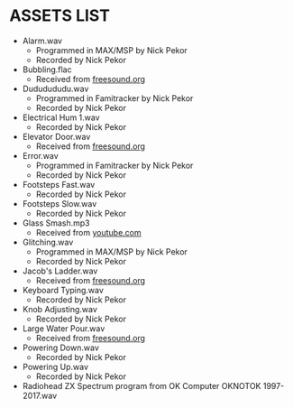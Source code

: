 # ASSETS LIST

- Alarm.wav
  - Programmed in MAX/MSP by Nick Pekor
  - Recorded by Nick Pekor
- Bubbling.flac
  - Received from [freesound.org](https://freesound.org/people/DudeAwesome/sounds/386023/)
- Dududududu.wav
  - Programmed in Famitracker by Nick Pekor
  - Recorded by Nick Pekor
- Electrical Hum 1.wav
  - Recorded by Nick Pekor
- Elevator Door.wav
  - Received from [freesound.org](https://freesound.org/people/alberto96/sounds/418277/)
- Error.wav
  - Programmed in Famitracker by Nick Pekor
  - Recorded by Nick Pekor
- Footsteps Fast.wav
  - Recorded by Nick Pekor
- Footsteps Slow.wav
  - Recorded by Nick Pekor
- Glass Smash.mp3
  - Received from [youtube.com](https://youtu.be/Noy0_7vmIRo)
- Glitching.wav
  - Programmed in MAX/MSP by Nick Pekor
  - Recorded by Nick Pekor
- Jacob's Ladder.wav
  - Received from [freesound.org](https://freesound.org/people/jameswrowles/sounds/253325/)
- Keyboard Typing.wav
  - Recorded by Nick Pekor
- Knob Adjusting.wav
  - Recorded by Nick Pekor
- Large Water Pour.wav
  - Received from [freesound.org](https://freesound.org/people/wormer2/sounds/417786/)
- Powering Down.wav
  - Recorded by Nick Pekor
- Powering Up.wav
  - Recorded by Nick Pekor
- Radiohead ZX Spectrum program from OK Computer OKNOTOK 1997-2017.wav
